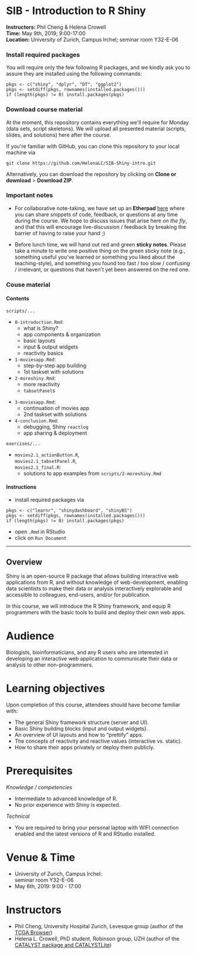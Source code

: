 # SIB - Introduction to R Shiny
**Instructors:** Phil Cheng & Helena Crowell  
**Time:** May 9th, 2019; 9:00-17:00  
**Location:** University of Zurich, Campus Irchel; seminar room Y32-E-06

### Install required packages

You will require only the few following R packages, and we kindly ask you to assure they are installed using the following commands:

```
pkgs <- c("shiny", "dplyr", "DT", "ggplot2")
pkgs <- setdiff(pkgs, rownames(installed.packages()))
if (length(pkgs) != 0) install.packages(pkgs)
```

### Download course material

At the moment, this repository contains everything we'll require for Monday (data sets, script skeletons). We will upload all presented material (scripts, slides, and solutions) here after the course.

If you're familiar with GitHub, you can clone this repository to your local machine via
```
git clone https://github.com/HelenaLC/SIB-Shiny-intro.git
```

Alternatively, you can download the repository by clicking on **Clone or download** > **Download ZIP**.

### Important notes

- For collaborative note-taking, we have set up an **Etherpad** [here](http://bit.ly/2vrl4pr) where you can share snippets of code, feedback, or questions at any time during the course. We hope to discuss issues that arise here *on the fly*, and that this will encourage live-discussion / feedback by breaking the barrier of having to raise your hand ;)

- Before lunch time, we will hand out red and green **sticky notes**. Please take a minute to write one positive thing on the green sticky note (e.g., something useful you've learned or something you liked about the teaching-style), and something you found too fast /  too slow / confusing / irrelevant, or questions that haven't yet been answered on the red one.

### Couse material

#### Contents

`scripts/...`  

<div class = "row">
<div class = "col-md-4">

- `0-introduction.Rmd`:  
    - what is Shiny?
    - app components & organization
    - basic layouts
    - input & output widgets
    - reactivity basics
- `1-moviesapp.Rmd`:  
    - step-by-step app building
    - 1st taskset with solutions
- `2-moreshiny.Rmd`:  
    - more reactivity
    - `tabsetPanel`s  

</div>
<div class = "col-md-4">  

- `3-moviesapp.Rmd`:  
    - continuation of movies app
    - 2nd taskset with solutions
- `4-conclusion.Rmd`:  
    - debugging, Shiny `reactlog`
    - app sharing & deployment

`exercises/...`  

- `movies2.1_actionButton.R`,  
  `movies2.1_tabsetPanel.R`,  
  `movies2.1_final.R`:  
    - solutions to app examples from `scripts/2-moreshiny.Rmd`

</div>
</div>

#### Instructions

- install required packages via

```
pkgs <- c("learnr", "shinydashboard", "shinyBS")
pkgs <- setdiff(pkgs, rownames(installed.packages()))
if (length(pkgs) != 0) install.packages(pkgs)
```

- open `.Rmd` in RStudio
- click on `Run Document`

***

## Overview

Shiny is an open-source R package that allows building interactive web applications from R, and without knowledge of web-development, enabling data scientists to make their data or analysis interactively explorable and accessible to colleagues, end-users, and/or for publication.

In this course, we will introduce the R Shiny framework, and equip R programmers with the basic tools to build and deploy their own web apps.

# Audience

Biologists, bioinformaticians, and any R users who are interested in developing an interactive web application to communicate their data or analysis to other non-programmers.

# Learning objectives

Upon completion of this course, attendees should have become familiar with:

- The general Shiny framework structure (server and UI).
- Basic Shiny building blocks (input and output widgets).
- An overview of UI layouts and how to “prettify” apps.
- The concepts of reactivity and reactive values (interactive vs. static).
- How to share their apps privately or deploy them publicly.

# Prerequisites

*Knowledge / competencies*

- Intermediate to advanced knowledge of R.
- No prior experience with Shiny is expected.

*Technical*

- You are required to bring your personal laptop with WIFI connection enabled and the latest versions of R and RStudio installed.

# Venue & Time

- University of Zurich, Campus Irchel:  
seminar room Y32-E-06
- May 6th, 2019: 9:00 - 17:00

# Instructors

- Phil Cheng, University Hospital Zurich, Levesque group (author of the [TCGA Browser](http://tcgabrowser.ethz.ch:3838/PROD))
- Helena L. Crowell, PhD student, Robinson group, UZH (author of the [CATALYST package and CATALYSTLite](http://catalyst-project.github.io/))